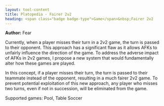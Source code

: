 ```yaml
---
layout: tool-content
title: Platopedia - Fairer 2v2
heading: <span class="badge badge-type">Game</span>&nbsp;Fairer 2v2
---
```


<div class="linebreak"></div>

**Author:** Fear

Currently, when a player misses their turn in a 2v2 game, the turn is passed to their opponent. This approach has a significant flaw as it allows AFKs to unfairly influence the direction of the game. To address the adverse impact of AFKs in 2v2 games, I propose a new system that would fundamentally alter how these games are played. 

In this concept, if a player misses their turn, the turn is passed to their teammate instead of the opponent, resulting in a much fairer 2v2 game. To prevent potential exploitation of this new approach, any player who misses two turns, even if not in succession, will be eliminated from the game.

Supported games: Pool, Table Soccer

<div class="linebreak"></div>

<div class="content-image" data-url="/docs/assets/images/concepts/fairer2v2.png" data-width="600px" data-label=""></div>

<div class="linebreak"></div>
